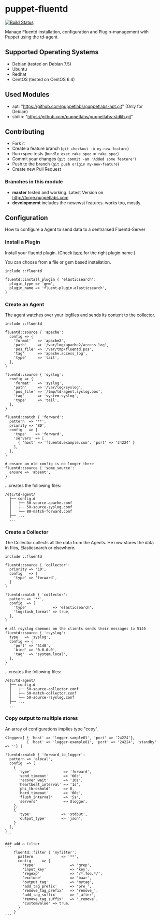 puppet-fluentd
==============

[![Build Status](https://travis-ci.org/mmz-srf/puppet-fluentd.png?branch=master)](https://travis-ci.org/mmz-srf/puppet-fluentd)

Manage Fluentd installation, configuration and Plugin-management with Puppet using the td-agent. 

## Supported Operating Systems

- Debian (tested on Debian 7.5) 
- Ubuntu 
- Redhat 
- CentOS (tested on CentOS 6.4)

## Used Modules 

- apt: "https://github.com/puppetlabs/puppetlabs-apt.git" (Only for Debian)
- stdlib: "https://github.com/puppetlabs/puppetlabs-stdlib.git"

## Contributing

- Fork it
- Create a feature branch (`git checkout -b my-new-feature`)
- Run rspec tests (`bundle exec rake spec` or `rake spec`)
- Commit your changes (`git commit -am 'Added some feature'`)
- Push to the branch (`git push origin my-new-feature`)
- Create new Pull Request

### Branches in this module
- **master** tested and working. Latest Version on http://forge.puppetlabs.com
- **developmemt** includes the newewst features. works too, mostly. 

## Configuration

How to configure a Agent to send data to a centralised Fluentd-Server

### Install a Plugin

Install your fluentd plugin. (Check [here](http://fluentd.org/plugin/) for the
right plugin name.)

You can choose from a file or gem based installation.

```
include ::fluentd

fluentd::install_plugin { 'elasticsearch':
  plugin_type => 'gem',
  plugin_name => 'fluent-plugin-elasticsearch',
}
```

### Create an Agent

The agent watches over your logfiles and sends its content to the collector.

```
include ::fluentd

fluentd::source { 'apache':
  config => {
    'format'   => 'apache2',
    'path'     => '/var/log/apache2/access.log',
    'pos_file' => '/var/tmp/fluentd.pos',
    'tag'      => 'apache.access_log',
    'type'     => 'tail',
  },
}

fluentd::source { 'syslog':
  config => {
    'format'   => 'syslog',
    'path'     => '/var/log/syslog',
    'pos_file' => '/tmp/td-agent.syslog.pos',
    'tag'      => 'system.syslog',
    'type'     => 'tail',
  },
}

fluentd::match { 'forward':
  pattern  => '**',
  priority => '80',
  config   => {
    'type'    => 'forward',
    'servers' => [
      { 'host' => 'fluentd.example.com', 'port' => '24224' }
    ],
  },
}

# ensure an old config is no longer there
fluentd::source { 'some_source':
  ensure => 'absent',
}
```

...creates the following files:

```
/etc/td-agent/
  ├── config.d
  │   ├── 50-source-apache.conf
  │   ├── 50-source-syslog.conf
  │   └── 80-match-forward.conf
  ├── ...
  ...
```

### Create a Collector

The Collector collects all the data from the Agents. He now stores the data in
files, Elasticsearch or elsewhere.

```
include ::fluentd

fluentd::source { 'collector':
  priority => '10',
  config   => {
    'type' => 'forward',
  }
}

fluentd::match { 'collector':
  pattern => '**',
  config  => {
    'type'            => 'elasticsearch',
    'logstash_format' => true,
  },
}

# all rsyslog daemons on the clients sends their messages to 5140
fluentd::source { 'rsyslog':
  type   => 'syslog',
  config => {
    'port' => '5140',
    'bind' => '0.0.0.0',
    'tag'  => 'system.local',
  },
}
```

...creates the following files:

```
/etc/td-agent/
  ├── config.d
  │   ├── 50-source-collector.conf
  │   ├── 50-match-collector.conf
  │   └── 50-source-rsyslog.conf
  ├── ...
  ...
```

### Copy output to multiple stores

An array of configurations implies type "copy".

````
$logger=[ { 'host' => 'logger-sample01', 'port' => '24224'},
          { 'host' => 'logger-example01', 'port' => '24224', 'standby' => ''} ]

fluentd::match { 'forward_to_logger':
  pattern => 'alocal',
  config  => [
    {
      'type'               => 'forward',
      'send_timeout'       => '60s',
      'recover_wait'       => '10s',
      'heartbeat_interval' => '1s',
      'phi_threshold'      => 8,
      'hard_timeout'       => '60s',
      'flush_interval'     => '5s',
      'servers'            => $logger,
    },
    {
      'type'              => 'stdout',
      'output_type'       => 'json',
    }
  ],
}
```

### add a filter
```
    fluentd::filter { 'myfilter':
      pattern             => '**',
      config     => {
        'type'                => 'grep',
        'input_key'           => 'key',
        'regexp'              => '/*.foo.*/',
        'exclude'             => 'baar',
        'output_tag'          => 'mytag',
        'add_tag_prefix'      => 'pre_',
        'remove_tag_prefix'   => 'remove_',
        'add_tag_suffix'      => '_after',
        'remove_tag_suffix'   => '_remove',
        'customvalue' => true,
      }
    }
```
